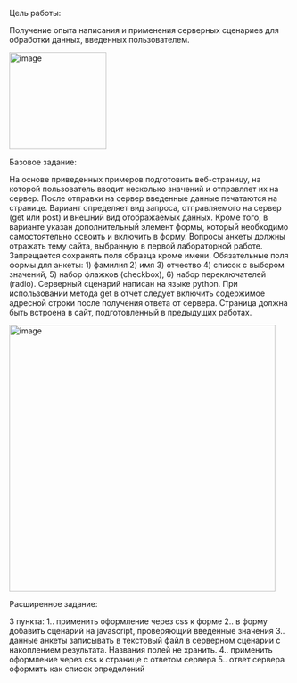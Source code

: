 Цель работы: 

Получение опыта написания и применения серверных сценариев для обработки данных, введенных пользователем.


<img width="174" alt="image" src="https://github.com/user-attachments/assets/f57a636f-569a-48e0-a397-77ac5de48ab7">



Базовое задание:

На основе приведенных примеров подготовить веб-страницу, на которой пользователь вводит несколько значений и отправляет их на сервер. После отправки на сервер введенные данные печатаются на странице. Вариант определяет вид запроса, отправляемого на сервер (get или post) и внешний вид отображаемых данных. Кроме того, в варианте указан дополнительный элемент формы, который необходимо самостоятельно освоить и включить в форму.
Вопросы анкеты должны отражать тему сайта, выбранную в первой лабораторной работе. Запрещается сохранять поля образца кроме имени.
 Обязательные поля формы для анкеты: 1) фамилия 2) имя 3) отчество 4) список с выбором значений, 5) набор флажков (checkbox), 6) набор переключателей (radio). 
Серверный сценарий написан на языке python.
При использовании метода get в отчет следует включить содержимое адресной строки после получения ответа от сервера.
Страница должна быть встроена в сайт, подготовленный в предыдущих работах.





<img width="477" alt="image" src="https://github.com/user-attachments/assets/addd06f7-f81f-4510-a0c8-85d7a591c6d9">



Расширенное задание:

3 пункта:
1.. применить оформление через css к форме
2.. в форму добавить сценарий на javascript, проверяющий введенные значения
3.. данные анкеты записывать в текстовый файл в серверном сценарии с накоплением результата. Названия полей не хранить.
4.. применить оформление через css к странице с ответом сервера
5.. ответ сервера оформить как список определений
